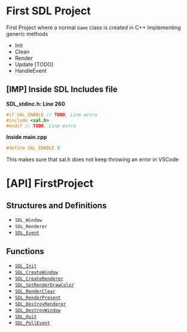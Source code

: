 # First SDL Project

First Project where a normal `Game` class is created in C++
Implementing generic methods

- Init
- Clean
- Render
- Update [TODO]
- HandleEvent

## [IMP] Inside SDL Includes file

**SDL_stdinc.h: Line 260**
``` cpp
#if SAL_ENABLE // TODO, Line extra
#include <sal.h> 
#endif // TODO, Line extra
```

**Inside main.cpp**
``` cpp
#define SAL_ENABLE 0
```

This makes sure that sal.h does not keep throwing an error in VSCode

# [API] FirstProject

## Structures and Definitions

- `SDL_Window`
- `SDL_Renderer`
- [`SDL_Event`](http://wiki.libsdl.org/SDL_Event?highlight=%28%5CbCategoryStruct%5Cb%29%7C%28SDLStructTemplate%29)

## Functions

- [`SDL_Init`](http://wiki.libsdl.org/SDL_Init?highlight=%28%5CbCategoryAPI%5Cb%29%7C%28SDLFunctionTemplate%29)
- [`SDL_CreateWindow`](http://wiki.libsdl.org/SDL_CreateWindow?highlight=%28%5CbCategoryAPI%5Cb%29%7C%28SDLFunctionTemplate%29)
- [`SDL_CreateRenderer`](http://wiki.libsdl.org/SDL_CreateRenderer?highlight=%28%5CbCategoryAPI%5Cb%29%7C%28SDLFunctionTemplate%29)
- [`SDL_SetRenderDrawColor`](http://wiki.libsdl.org/SDL_SetRenderDrawColor?highlight=%28%5CbCategoryAPI%5Cb%29%7C%28SDLFunctionTemplate%29)
- [`SDL_RenderClear`](http://wiki.libsdl.org/SDL_RenderClear?highlight=%28%5CbCategoryAPI%5Cb%29%7C%28SDLFunctionTemplate%29)
- [`SDL_RenderPresent`](http://wiki.libsdl.org/SDL_RenderPresent?highlight=%28%5CbCategoryAPI%5Cb%29%7C%28SDLFunctionTemplate%29)
- [`SDL_DestroyRenderer`](http://wiki.libsdl.org/SDL_DestroyRenderer?highlight=%28%5CbCategoryAPI%5Cb%29%7C%28SDLFunctionTemplate%29)
- [`SDL_DestroyWindow`](http://wiki.libsdl.org/SDL_DestroyWindow?highlight=%28%5CbCategoryAPI%5Cb%29%7C%28SDLFunctionTemplate%29)
- [`SDL_Quit`](http://wiki.libsdl.org/SDL_Quit?highlight=%28%5CbCategoryAPI%5Cb%29%7C%28SDLFunctionTemplate%29)
- [`SDL_PollEvent`](http://wiki.libsdl.org/SDL_PollEvent?highlight=%28%5CbCategoryAPI%5Cb%29%7C%28SDLFunctionTemplate%29)
